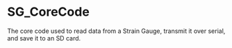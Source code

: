 # SG_CoreCode
The core code used to read data from a Strain Gauge, transmit it over serial, and save it to an SD card.
